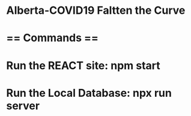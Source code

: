 # Alberta-COVID19 Faltten the Curve

# == Commands == #
# Run the REACT site:               npm start
# Run the Local Database:           npx run server